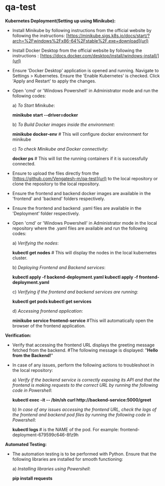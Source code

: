 # qa-test

**Kubernetes Deployment(Setting up using Minikube):**

- Install Minikube by following instructions from the official website by following the instructions: [https://minikube.sigs.k8s.io/docs/start/?arch=%2Fwindows%2Fx86-64%2Fstable%2F.exe+download](url)
- Install Docker Desktop from the official website by following the instructions : [https://docs.docker.com/desktop/install/windows-install/](url)
- Ensure 'Docker Desktop' application is opened and running. Navigate to Settings > Kubernetes. Ensure the 'Enable Kubernetes' is checked. Click 'Apply and Restart' to apply the changes.
- Open 'cmd' or 'Windows Powershell' in Administrator mode and run the following codes:

  a) _To Start Minikube_:
  
    **minikube start --driver=docker**

  b) _To Build Docker images inside the environment_:

   **minikube docker-env** # This will configure docker environment for minikube

  c) _To check Minikube and Docker connectivity_:

  **docker ps** # This will list the running containers if it is successfully connected. 

- Ensure to upload the files directly from the [https://github.com/Vengatesh-m/qa-test](url) to the local repository or clone the repository to the local repository.
- Ensure the frontend and backend docker images are available in the 'frontend' and 'backend' folders respectively.
- Ensure the frontend and backend .yaml files are available in the 'Deployment' folder respectively.
- Open 'cmd' or 'Windows Powershell' in Administrator mode in the local repository where the .yaml files are available and run the following codes:

  a) _Verifying the nodes_:

  **kubectl get nodes** # This will display the nodes in the local kubernetes cluster.

  b) _Deploying Frontend and Backend services_:

  **kubectl apply -f backend-deployment.yaml
    kubectl apply -f frontend-deployment.yaml**

  c) _Verifying if the frontend and backend services are running_:

   **kubectl get pods
     kubectl get services**

  d) _Accessing frontend application_:

   **minikube service frontend-service** #This will automatically open the browser of the frontend application.

**Verification:**

- Verify that accessing the frontend URL displays the greeting message fetched from the backend. #The following message is displayed: "**Hello from the Backend!**"
- In case of any issues, perform the following actions to troubleshoot in the local repository:

  a) _Verify if the backend service is correctly exposing its API and that the frontend is making requests to the correct URL by running the following code in Powershell_:

  **kubectl exec -it <frontend-pod-name> -- /bin/sh
    curl http://backend-service:5000/greet**

  b) _In case of any issues accessing the frontend URL, check the logs of the frontend and backend pod files by running the following code in Powershell_:

  **kubectl logs <pod-name>** # <pod-name> is the NAME of the pod. For example: frontend-deployment-679599c646-8fz9h

**Automated Testing:**

- The automation testing is to be performed with Python. Ensure that the following libraries are installed for smooth functioning:

  a) _Installing libraries using Powershell_:

    **pip install requests**
  







